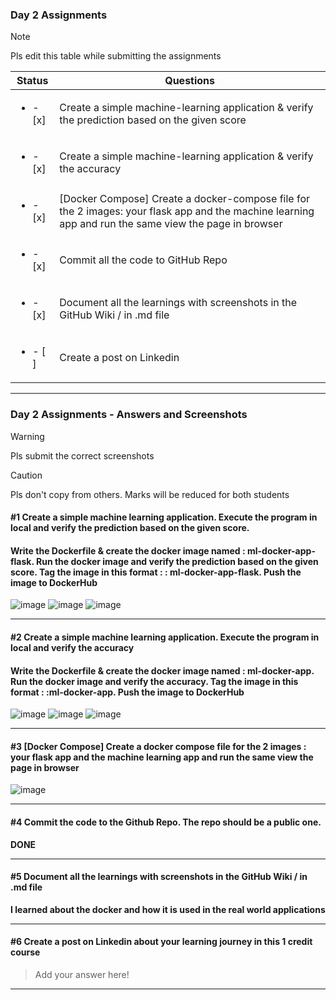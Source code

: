 ### Day 2 Assignments

> [!NOTE]
> Pls edit this table while submitting the assignments

| Status         | Questions     | 
|----------------|---------------|
| <ul><li>- [x] </li></ul> | Create a simple machine-learning application & verify the prediction based on the given score |
| <ul><li>- [x] </li></ul> | Create a simple machine-learning application & verify the accuracy |
| <ul><li>- [x] </li></ul> | [Docker Compose] Create a docker-compose file for the 2 images: your flask app and the machine learning app and run the same view the page in browser |
| <ul><li>- [x] </li></ul> | Commit all the code to GitHub Repo |
| <ul><li>- [x] </li></ul> | Document all the learnings with screenshots in the GitHub Wiki / in .md file |
| <ul><li>- [ ] </li></ul> | Create a post on Linkedin  |

***

### Day 2 Assignments - Answers and Screenshots

> [!WARNING]
> Pls submit the correct screenshots

> [!CAUTION]
> Pls don't copy from others. Marks will be reduced for both students

#### #1 Create a simple machine learning application. Execute the program in local and verify the prediction based on the given score. 
#### Write the Dockerfile & create the docker image named : ml-docker-app-flask. Run the docker image and verify the prediction based on the given score. Tag the image in this format : <dockerhub-username>: ml-docker-app-flask. Push the image to DockerHub	
![image](https://github.com/user-attachments/assets/63b1d240-f4cf-4930-a7d8-569af90ef560)
![image](https://github.com/user-attachments/assets/92e7abee-d3b2-4bf8-ae84-14f6d3e28a19)
![image](https://github.com/user-attachments/assets/4a8363bc-43c6-4267-9df6-3ff8e1b74204)


***

#### #2 Create a simple machine learning application. Execute the program in local and verify the accuracy
#### Write the Dockerfile & create the docker image named : ml-docker-app. Run the docker image and verify the accuracy. Tag the image in this format : <dockerhub-username>:ml-docker-app. Push the image to DockerHub
![image](https://github.com/user-attachments/assets/b66f57ab-214c-45d4-9177-c87934b29988)
![image](https://github.com/user-attachments/assets/338c8cc1-b64d-4f9f-b2f5-917f6364c4cd)
![image](https://github.com/user-attachments/assets/adadb684-1959-4430-908b-03241353e5d7)

***

#### #3 [Docker Compose] Create a docker compose file for the 2 images : your flask app and the machine learning app and run the same view the page in browser
![image](https://github.com/user-attachments/assets/54aca079-cca3-432b-84fe-1e968bc60c23)



***

#### #4 Commit the code to the Github Repo. The repo should be a public one. 
**DONE**

***

#### #5 Document all the learnings with screenshots in the GitHub Wiki / in .md file
**I learned about the docker and how it is used in the real world applications**

***

#### #6 Create a post on Linkedin about your learning journey in this 1 credit course
> Add your answer here!

***
